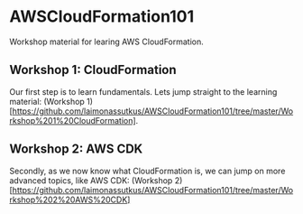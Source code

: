 # AWSCloudFormation101

Workshop material for learing AWS CloudFormation.

## Workshop 1: CloudFormation

Our first step is to learn fundamentals. Lets jump straight to the learning material: (Workshop 1)[https://github.com/laimonassutkus/AWSCloudFormation101/tree/master/Workshop%201%20CloudFormation].



## Workshop 2: AWS CDK

Secondly, as we now know what CloudFormation is, we can jump on more advanced topics, like AWS CDK: (Workshop 2)[https://github.com/laimonassutkus/AWSCloudFormation101/tree/master/Workshop%202%20AWS%20CDK]
